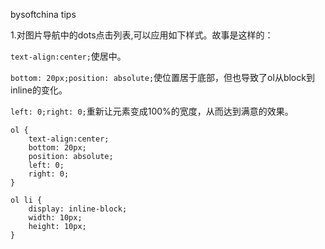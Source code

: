 
bysoftchina tips


1.对图片导航中的dots点击列表,可以应用如下样式。故事是这样的：

`text-align:center;`使居中。 

`bottom: 20px;position: absolute;`使位置居于底部，但也导致了ol从block到inline的变化。

`left: 0;right: 0;`重新让元素变成100%的宽度，从而达到满意的效果。


```
ol {
	text-align:center;
	bottom: 20px;
	position: absolute;
	left: 0;
   	right: 0;
}
	
ol li {
	display: inline-block;
	width: 10px;
	height: 10px;
}
```